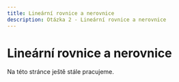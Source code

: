 ```yaml
---
title: Lineární rovnice a nerovnice
description: Otázka 2 - Lineární rovnice a nerovnice
---
```


# Lineární rovnice a nerovnice

Na této stránce ještě stále pracujeme.
